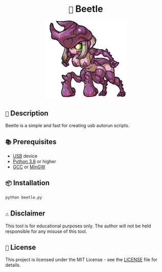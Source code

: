 <h1 align="center"><code>🔌</code> Beetle</h1>
<div align="center">
    <img src="./.github/assets/beetle.gif" width="256px" alt="Beetle logo" />
</div>

## `📝` Description

Beetle is a simple and fast for creating usb autorun scripts.

## `📚` Prerequisites

- [USB](https://en.wikipedia.org/wiki/USB) device
- [Python 3.8](https://www.python.org/downloads/release/python-380/) or higher
- [GCC](https://gcc.gnu.org/) or [MinGW](http://www.mingw.org/)

## `📦` Installation

```bash
python beetle.py
```

## `⚠️` Disclaimer

This tool is for educational purposes only. The author will not be held responsible for any misuse of this tool.

## `📜` License

This project is licensed under the MIT License - see the [LICENSE](LICENSE) file for details.
